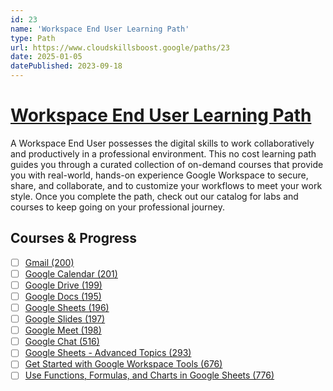 ```yaml
---
id: 23
name: 'Workspace End User Learning Path'
type: Path
url: https://www.cloudskillsboost.google/paths/23
date: 2025-01-05
datePublished: 2023-09-18
---
```


# [Workspace End User Learning Path](https://www.cloudskillsboost.google/paths/23)

A Workspace End User possesses the digital skills to work collaboratively and productively in a professional environment. This no cost learning path guides you through a curated collection of on-demand courses that provide you with real-world, hands-on experience Google Workspace to secure, share, and collaborate, and to customize your workflows to meet your work style. Once you complete the path, check out our catalog for labs and courses to keep going on your professional journey.

## Courses & Progress

- [ ] [Gmail (200)](../courses/Gmail.md)
- [ ] [Google Calendar (201)](../courses/Google-Calendar.md)
- [ ] [Google Drive (199)](../courses/Google-Drive.md)
- [ ] [Google Docs (195)](../courses/Google-Docs.md)
- [ ] [Google Sheets (196)](../courses/Google-Sheets.md)
- [ ] [Google Slides (197)](../courses/Google-Slides.md)
- [ ] [Google Meet (198)](../courses/Google-Meet.md)
- [ ] [Google Chat (516)](../courses/Google-Chat.md)
- [ ] [Google Sheets - Advanced Topics (293)](../courses/Google-Sheets-Advanced-Topics.md)
- [ ] [Get Started with Google Workspace Tools (676)](../courses/Get-Started-with-Google-Workspace-Tools.md)
- [ ] [Use Functions, Formulas, and Charts in Google Sheets (776)](../courses/Use-Functions-Formulas-and-Charts-in-Google-Sheets.md)
